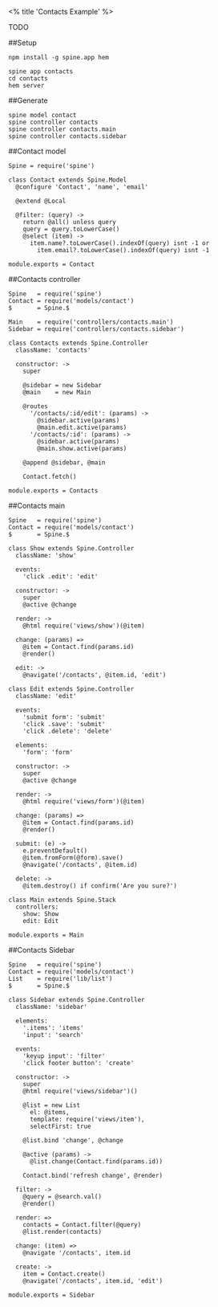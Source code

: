 <% title 'Contacts Example' %>

TODO

##Setup

    npm install -g spine.app hem
    
    spine app contacts
    cd contacts
    hem server
    
##Generate
        
    spine model contact
    spine controller contacts
    spine controller contacts.main
    spine controller contacts.sidebar
    
##Contact model

    Spine = require('spine')

    class Contact extends Spine.Model
      @configure 'Contact', 'name', 'email'

      @extend @Local

      @filter: (query) ->
        return @all() unless query
        query = query.toLowerCase()
        @select (item) ->
          item.name?.toLowerCase().indexOf(query) isnt -1 or
            item.email?.toLowerCase().indexOf(query) isnt -1

    module.exports = Contact
    
##Contacts controller

    Spine   = require('spine')
    Contact = require('models/contact')
    $       = Spine.$

    Main    = require('controllers/contacts.main')
    Sidebar = require('controllers/contacts.sidebar')

    class Contacts extends Spine.Controller
      className: 'contacts'

      constructor: ->
        super

        @sidebar = new Sidebar
        @main    = new Main

        @routes
          '/contacts/:id/edit': (params) -> 
            @sidebar.active(params)
            @main.edit.active(params)
          '/contacts/:id': (params) ->
            @sidebar.active(params)
            @main.show.active(params)

        @append @sidebar, @main

        Contact.fetch()

    module.exports = Contacts
    
##Contacts main

    Spine   = require('spine')
    Contact = require('models/contact')
    $       = Spine.$

    class Show extends Spine.Controller
      className: 'show'

      events:
        'click .edit': 'edit'

      constructor: ->
        super
        @active @change

      render: ->
        @html require('views/show')(@item)

      change: (params) =>
        @item = Contact.find(params.id)
        @render()

      edit: ->
        @navigate('/contacts', @item.id, 'edit')

    class Edit extends Spine.Controller
      className: 'edit'

      events:
        'submit form': 'submit'
        'click .save': 'submit'
        'click .delete': 'delete'

      elements: 
        'form': 'form'

      constructor: ->
        super
        @active @change

      render: ->
        @html require('views/form')(@item)

      change: (params) =>
        @item = Contact.find(params.id)
        @render()

      submit: (e) ->
        e.preventDefault()
        @item.fromForm(@form).save()
        @navigate('/contacts', @item.id)

      delete: ->
        @item.destroy() if confirm('Are you sure?')

    class Main extends Spine.Stack
      controllers:
        show: Show
        edit: Edit
    
    module.exports = Main
    
##Contacts Sidebar

    Spine   = require('spine')
    Contact = require('models/contact')
    List    = require('lib/list')
    $       = Spine.$

    class Sidebar extends Spine.Controller
      className: 'sidebar'

      elements:
        '.items': 'items'
        'input': 'search'

      events:
        'keyup input': 'filter'
        'click footer button': 'create'

      constructor: ->
        super
        @html require('views/sidebar')()

        @list = new List
          el: @items, 
          template: require('views/item'), 
          selectFirst: true

        @list.bind 'change', @change

        @active (params) -> 
          @list.change(Contact.find(params.id))

        Contact.bind('refresh change', @render)

      filter: ->
        @query = @search.val()
        @render()

      render: =>
        contacts = Contact.filter(@query)
        @list.render(contacts)

      change: (item) =>
        @navigate '/contacts', item.id

      create: ->
        item = Contact.create()
        @navigate('/contacts', item.id, 'edit')

    module.exports = Sidebar